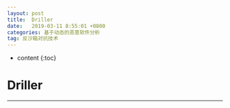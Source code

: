 ```yaml
---
layout: post
title:  Driller
date:   2019-03-11 8:55:01 +0800
categories: 基于动态的恶意软件分析
tag: 反沙箱对抗技术
---
```

* content
{:toc}


# Driller

---

